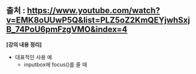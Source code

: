 ## 출처 : https://www.youtube.com/watch?v=EMK8oUUwP5Q&list=PLZ5oZ2KmQEYjwhSxjB_74PoU6pmFzgVMO&index=4

**[강의 내용 정리]**    
- 대표적인 사용 예
  - inputbox에 focus()를 줄 때

